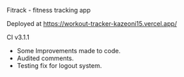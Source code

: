 Fitrack - fitness tracking app


Deployed at https://workout-tracker-kazeoni15.vercel.app/

CI v3.1.1

- Some Improvements made to code. 
- Audited comments.
- Testing fix for logout system.
